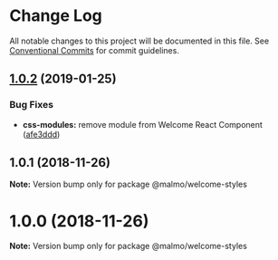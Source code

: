 # Change Log

All notable changes to this project will be documented in this file.
See [Conventional Commits](https://conventionalcommits.org) for commit guidelines.

## [1.0.2](https://github.com/lorenzomigliorero/malmo/compare/@malmo/welcome-styles@1.0.1...@malmo/welcome-styles@1.0.2) (2019-01-25)


### Bug Fixes

* **css-modules:** remove module from Welcome React Component ([afe3ddd](https://github.com/lorenzomigliorero/malmo/commit/afe3ddd))





## 1.0.1 (2018-11-26)

**Note:** Version bump only for package @malmo/welcome-styles





# 1.0.0 (2018-11-26)

**Note:** Version bump only for package @malmo/welcome-styles
